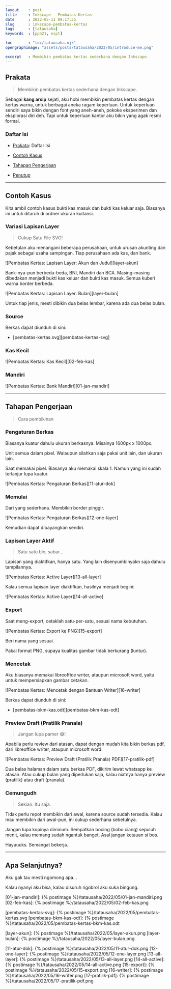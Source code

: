```yaml
---
layout    : post
title     : Inkscape - Pembatas Kertas
date      : 2022-05-11 09:17:35
slug      : inkscape-pembatas-kertas
tags      : [tatausaha]
keywords  : [pph21, espt]

toc       : "toc/tatausaha.njk"
opengraphimage: "assets/posts/tatausaha/2022/05/introduce-me.png"

excerpt   : Membikin pembatas kertas sederhana dengan Inkscape.
---
```


<a name="prakata"></a>

## Prakata

> Membikin pembatas kertas sederhana dengan Inkscape.

Sebagai **kang arsip** sejati,
aku hobi membikin pembatas kertas dengan kertas warna,
untuk berbagai aneka ragam keperluan.
Untuk keperluan sendiri saya bikin dengan font yang aneh-aneh,
pokoke eksperimen dan eksplorasi diri deh.
Tapi untuk keperluan kantor aku bikin yang agak resmi formal.

### Daftar Isi

* [Prakata](#prakata): Daftar Isi

* [Contoh Kasus](#contohkasus)

* [Tahapan Pengerjaan](#pengerjaan)

* [Penutup](#penutup)

-- -- --

<a name="contohkasus"></a>

## Contoh Kasus

Kita ambil contoh kasus bukti kas masuk dan bukti kas keluar saja.
Biasanya ini untuk ditaruh di ordner ukuran kuitansi.

### Variasi Lapisan Layer

> Cukup Satu File SVG!

Kebetulan aku menangani beberapa perusahaan,
untuk urusan akunting dan pajak sebagai usaha sampingan.
Tiap perusahaan ada kas, dan bank.

![Pembatas Kertas: Lapisan Layer: Akun dan Judul][layer-akun]

Bank-nya-pun berbeda-beda, BNI, Mandiri dan BCA.
Masing-masing dibedakan menjadi bukti kas keluar dan bukti kas masuk.
Semua kuberi warna border berbeda.

![Pembatas Kertas: Lapisan Layer: Bulan][layer-bulan]

Untuk tiap jenis, mesti dibikin dua belas lembar,
karena ada dua belas bulan.

### Source

Berkas dapat diunduh di sini:

* [pembatas-kertas.svg][pembatas-kertas-svg]

### Kas Kecil

![Pembatas Kertas: Kas Kecil][02-feb-kas]

### Mandiri

![Pembatas Kertas: Bank Mandiri][01-jan-mandiri]

-- -- --

<a name="pengerjaan"></a>

## Tahapan Pengerjaan

> Cara pembikinan

### Pengaturan Berkas

Biasanya kuatur dahulu ukuran berkasnya.
Misalnya 1600px x 1000px.

Unit semua dalam pixel.
Walaupun silahkan saja pakai unit lain, dan ukuran lain.

Saat memakai pixel.
Biasanya aku memakai skala 1.
Namun yang ini sudah terlanjur lupa kuatur.

![Pembatas Kertas: Pengaturan Berkas][11-atur-dok]

### Memulai

Dari yang sederhana. Membikin border pinggir.

![Pembatas Kertas: Pengaturan Berkas][12-one-layer]

Kemudian dapat dibayangkan sendiri.

### Lapisan Layer Aktif

> Satu satu blo, sabar...

Lapisan yang diaktifkan, hanya satu.
Yang lain disenyumbinyakn saja dahulu tampilannya.

![Pembatas Kertas: Active Layer][13-all-layer]

Kalau semua lapisan layer diaktifkan, hasilnya menjadi begini:

![Pembatas Kertas: Active Layer][14-all-active]

### Export

Saat meng-export, cetaklah satu-per-satu, sesuai nama kebutuhan.

![Pembatas Kertas: Export ke PNG][15-export]

Beri nama yang sesuai.

Pakai format PNG, supaya kualitas gambar tidak berkurang (luntur).

### Mencetak

Aku biasanya memakai libreoffice writer, ataupun microsoft word,
yaitu untuk mempersiapkan gambar cetakan.

![Pembatas Kertas: Mencetak dengan Bantuan Writer][16-writer]

Berkas dapat diunduh di sini:

* [pembatas-bkm-kas.odt][pembatas-bkm-kas-odt]

### Preview Draft (Pratilik Pranala)

> Jangan lupa pamer 😅!

Apabila perlu review dari atasan,
dapat dengan mudah kita bikin berkas pdf,
dari libreoffice writer, ataupun microsoft word.

![Pembatas Kertas: Preview Draft (Pratilik Pranala) PDF][17-pratilik-pdf]

Dua belas halaman dalam satu berkas PDF,
dikirim lewat whatsapp ke atasan.
Atau cukup bulan yang diperlukan saja,
kalau niatnya hanya preview (pratilik) atau draft (pranala).

### Cemungudh

> Sekian. Itu saja.

Tidak perlu repot membikin dari awal,
karena source sudah tersedia.
Kalau mau membikin dari awal-pun,
ini cukup sederhana sebetulnya.

Jangan lupa kopinya diminum.
Sempatkan bocing (bobo ciang) sepuluh menit,
kalau memang sudah ngantuk banget.
Asal jangan ketauan si bos.

Hayuuuks. Semangat bekerja.

-- -- --

<a name="selanjutnya"></a>

## Apa Selanjutnya?

Aku gak tau mesti ngomong apa...

Kalau nyanyi aku bisa,
kalau disuruh ngobrol aku suka bingung.

[//]: <> ( -- -- -- links below -- -- -- )

[01-jan-mandiri]:       {% postimage %}/tatausaha/2022/05/01-jan-mandiri.png
[02-feb-kas]:           {% postimage %}/tatausaha/2022/05/02-feb-kas.png

[pembatas-kertas-svg]:  {% postimage %}/tatausaha/2022/05/pembatas-kertas.svg
[pembatas-bkm-kas-odt]: {% postimage %}/tatausaha/2022/05/pembatas-kertas-bkm-kas.odt

[layer-akun]:           {% postimage %}/tatausaha/2022/05/layer-akun.png
[layer-bulan]:          {% postimage %}/tatausaha/2022/05/layer-bulan.png

[11-atur-dok]:          {% postimage %}/tatausaha/2022/05/11-atur-dok.png
[12-one-layer]:         {% postimage %}/tatausaha/2022/05/12-one-layer.png
[13-all-layer]:         {% postimage %}/tatausaha/2022/05/13-all-layer.png
[14-all-active]:        {% postimage %}/tatausaha/2022/05/14-all-active.png
[15-export]:            {% postimage %}/tatausaha/2022/05/15-export.png
[16-writer]:            {% postimage %}/tatausaha/2022/05/16-writer.png
[17-pratilik-pdf]:      {% postimage %}/tatausaha/2022/05/17-pratilik-pdf.png
